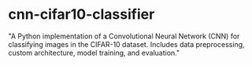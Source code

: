 # cnn-cifar10-classifier
"A Python implementation of a Convolutional Neural Network (CNN) for classifying images in the CIFAR-10 dataset. Includes data preprocessing, custom architecture, model training, and evaluation."
